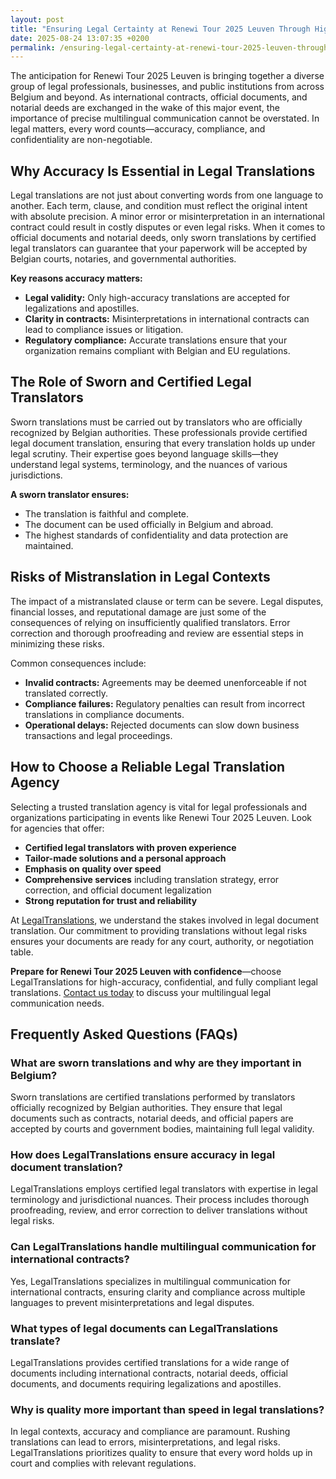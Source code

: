 ```yaml
---
layout: post
title: "Ensuring Legal Certainty at Renewi Tour 2025 Leuven Through HighQuality Legal Translations"
date: 2025-08-24 13:07:35 +0200
permalink: /ensuring-legal-certainty-at-renewi-tour-2025-leuven-through-highquality-legal-translations/
---
```

The anticipation for Renewi Tour 2025 Leuven is bringing together a diverse group of legal professionals, businesses, and public institutions from across Belgium and beyond. As international contracts, official documents, and notarial deeds are exchanged in the wake of this major event, the importance of precise multilingual communication cannot be overstated. In legal matters, every word counts—accuracy, compliance, and confidentiality are non-negotiable.

## Why Accuracy Is Essential in Legal Translations

Legal translations are not just about converting words from one language to another. Each term, clause, and condition must reflect the original intent with absolute precision. A minor error or misinterpretation in an international contract could result in costly disputes or even legal risks. When it comes to official documents and notarial deeds, only sworn translations by certified legal translators can guarantee that your paperwork will be accepted by Belgian courts, notaries, and governmental authorities.

**Key reasons accuracy matters:**
- **Legal validity:** Only high-accuracy translations are accepted for legalizations and apostilles.
- **Clarity in contracts:** Misinterpretations in international contracts can lead to compliance issues or litigation.
- **Regulatory compliance:** Accurate translations ensure that your organization remains compliant with Belgian and EU regulations.

## The Role of Sworn and Certified Legal Translators

Sworn translations must be carried out by translators who are officially recognized by Belgian authorities. These professionals provide certified legal document translation, ensuring that every translation holds up under legal scrutiny. Their expertise goes beyond language skills—they understand legal systems, terminology, and the nuances of various jurisdictions.

**A sworn translator ensures:**
- The translation is faithful and complete.
- The document can be used officially in Belgium and abroad.
- The highest standards of confidentiality and data protection are maintained.

## Risks of Mistranslation in Legal Contexts

The impact of a mistranslated clause or term can be severe. Legal disputes, financial losses, and reputational damage are just some of the consequences of relying on insufficiently qualified translators. Error correction and thorough proofreading and review are essential steps in minimizing these risks.

Common consequences include:
- **Invalid contracts:** Agreements may be deemed unenforceable if not translated correctly.
- **Compliance failures:** Regulatory penalties can result from incorrect translations in compliance documents.
- **Operational delays:** Rejected documents can slow down business transactions and legal proceedings.

## How to Choose a Reliable Legal Translation Agency

Selecting a trusted translation agency is vital for legal professionals and organizations participating in events like Renewi Tour 2025 Leuven. Look for agencies that offer:

- **Certified legal translators with proven experience**
- **Tailor-made solutions and a personal approach**
- **Emphasis on quality over speed**
- **Comprehensive services** including translation strategy, error correction, and official document legalization
- **Strong reputation for trust and reliability**

At [LegalTranslations](https://www.legaltranslations.be/), we understand the stakes involved in legal document translation. Our commitment to providing translations without legal risks ensures your documents are ready for any court, authority, or negotiation table.

**Prepare for Renewi Tour 2025 Leuven with confidence**—choose LegalTranslations for high-accuracy, confidential, and fully compliant legal translations. [Contact us today](https://www.legaltranslations.be/) to discuss your multilingual legal communication needs.

## Frequently Asked Questions (FAQs)

### What are sworn translations and why are they important in Belgium?

Sworn translations are certified translations performed by translators officially recognized by Belgian authorities. They ensure that legal documents such as contracts, notarial deeds, and official papers are accepted by courts and government bodies, maintaining full legal validity.

### How does LegalTranslations ensure accuracy in legal document translation?

LegalTranslations employs certified legal translators with expertise in legal terminology and jurisdictional nuances. Their process includes thorough proofreading, review, and error correction to deliver translations without legal risks.

### Can LegalTranslations handle multilingual communication for international contracts?

Yes, LegalTranslations specializes in multilingual communication for international contracts, ensuring clarity and compliance across multiple languages to prevent misinterpretations and legal disputes.

### What types of legal documents can LegalTranslations translate?

LegalTranslations provides certified translations for a wide range of documents including international contracts, notarial deeds, official documents, and documents requiring legalizations and apostilles.

### Why is quality more important than speed in legal translations?

In legal contexts, accuracy and compliance are paramount. Rushing translations can lead to errors, misinterpretations, and legal risks. LegalTranslations prioritizes quality to ensure that every word holds up in court and complies with relevant regulations.

<script type="application/ld+json">
{
  "@context": "https://schema.org",
  "@type": "BlogPosting",
  "headline": "Ensuring Legal Certainty at Renewi Tour 2025 Leuven Through High-Quality Legal Translations",
  "description": "LegalTranslations delivers certified, high-accuracy legal translations for law firms, corporations, and public institutions in Belgium, ensuring every word holds up in court, contracts, and compliance.",
  "author": {
    "@type": "Person",
    "name": "LegalTranslations"
  },
  "publisher": {
    "@type": "Person",
    "name": "LegalTranslations"
  },
  "mainEntityOfPage": {
    "@type": "WebPage",
    "@id": "https://www.legaltranslations.be/blog/renewi-tour-2025-leuven-legal-translations"
  },
  "datePublished": "2024-04-27",
  "dateModified": "2024-04-27"
}
</script>

<script type="application/ld+json">
{
  "@context": "https://schema.org",
  "@type": "FAQPage",
  "mainEntity": [
    {
      "@type": "Question",
      "name": "What are sworn translations and why are they important in Belgium?",
      "acceptedAnswer": {
        "@type": "Answer",
        "text": "Sworn translations are certified translations performed by translators officially recognized by Belgian authorities. They ensure that legal documents such as contracts, notarial deeds, and official papers are accepted by courts and government bodies, maintaining full legal validity."
      }
    },
    {
      "@type": "Question",
      "name": "How does LegalTranslations ensure accuracy in legal document translation?",
      "acceptedAnswer": {
        "@type": "Answer",
        "text": "LegalTranslations employs certified legal translators with expertise in legal terminology and jurisdictional nuances. Their process includes thorough proofreading, review, and error correction to deliver translations without legal risks."
      }
    },
    {
      "@type": "Question",
      "name": "Can LegalTranslations handle multilingual communication for international contracts?",
      "acceptedAnswer": {
        "@type": "Answer",
        "text": "Yes, LegalTranslations specializes in multilingual communication for international contracts, ensuring clarity and compliance across multiple languages to prevent misinterpretations and legal disputes."
      }
    },
    {
      "@type": "Question",
      "name": "What types of legal documents can LegalTranslations translate?",
      "acceptedAnswer": {
        "@type": "Answer",
        "text": "LegalTranslations provides certified translations for a wide range of documents including international contracts, notarial deeds, official documents, and documents requiring legalizations and apostilles."
      }
    },
    {
      "@type": "Question",
      "name": "Why is quality more important than speed in legal translations?",
      "acceptedAnswer": {
        "@type": "Answer",
        "text": "In legal contexts, accuracy and compliance are paramount. Rushing translations can lead to errors, misinterpretations, and legal risks. LegalTranslations prioritizes quality to ensure that every word holds up in court and complies with relevant regulations."
      }
    }
  ]
}
</script>